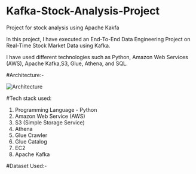 # Kafka-Stock-Analysis-Project
Project for stock analysis using Apache Kakfa

In this project, I have executed an End-To-End Data Engineering Project on Real-Time Stock Market Data using Kafka.

I have used different technologies such as Python, Amazon Web Services (AWS), Apache Kafka,S3, Glue, Athena, and SQL.

#Architecture:-

![Architecture](https://user-images.githubusercontent.com/30840154/216561297-db7d406d-cdf5-448e-b3fd-ab513443a7fd.jpg)

#Tech stack used:

1. Programming Language - Python
2. Amazon Web Service (AWS)
3. S3 (Simple Storage Service)
4. Athena
5. Glue Crawler
6. Glue Catalog
7. EC2
8. Apache Kafka

#Dataset Used:-
